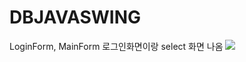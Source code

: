 # DBJAVASWING
LoginForm, MainForm 
로그인화면이랑 select 화면 나옴
<img src="https://hangeul.naver.com/img/logo2.png"/>
